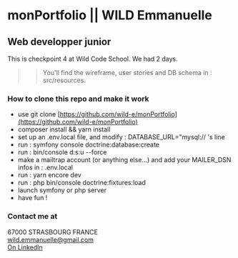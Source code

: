 # monPortfolio || WILD Emmanuelle
## Web developper junior

This is checkpoint 4 at Wild Code School. We had 2 days.

>> You'll find the wireframe, user stories and DB schema in : src/resources.

### How to clone this repo and make it work
* use git clone [https://github.com/wild-e/monPortfolio](https://github.com/wild-e/monPortfolio)
* composer install && yarn install
* set up an .env.local file, and modify : DATABASE_URL="mysql:// 's line
* run : symfony console doctrine:database:create
* run : bin/console d:s:u --force
* make a mailtrap account (or anything else...) and add your MAILER_DSN infos in : .env.local
* run : yarn encore dev
* run : php bin/console doctrine:fixtures:load
* launch symfony or php server
* have fun !


### Contact me at
67000 STRASBOURG FRANCE  
wild.emmanuelle@gmail.com  
[On LinkedIn](https://www.linkedin.com/in/wild-emmanuelle-webdev "linkedin profile")  
